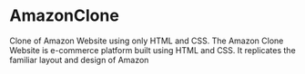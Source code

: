 # AmazonClone
Clone of Amazon Website using only HTML and CSS.
The Amazon Clone Website is e-commerce platform built using HTML and CSS. It replicates the familiar layout and design of Amazon
